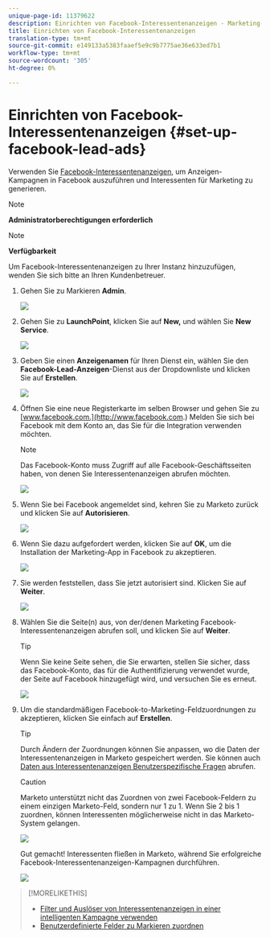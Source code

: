 ```yaml
---
unique-page-id: 11379622
description: Einrichten von Facebook-Interessentenanzeigen - Marketing-Dokumente - Produktdokumentation
title: Einrichten von Facebook-Interessentenanzeigen
translation-type: tm+mt
source-git-commit: e149133a5383faaef5e9c9b7775ae36e633ed7b1
workflow-type: tm+mt
source-wordcount: '305'
ht-degree: 0%

---
```



# Einrichten von Facebook-Interessentenanzeigen {#set-up-facebook-lead-ads}

Verwenden Sie [Facebook-Interessentenanzeigen](https://www.facebook.com/business/a/lead-ads), um Anzeigen-Kampagnen in Facebook auszuführen und Interessenten für Marketing zu generieren.

>[!NOTE]
>
>**Administratorberechtigungen erforderlich**

>[!NOTE]
>
>**Verfügbarkeit**
>
>Um Facebook-Interessentenanzeigen zu Ihrer Instanz hinzuzufügen, wenden Sie sich bitte an Ihren Kundenbetreuer.

1. Gehen Sie zu Markieren **Admin**.

   ![](assets/image2016-11-29-10-3a50-3a29.png)

1. Gehen Sie zu **LaunchPoint**, klicken Sie auf **New,** und wählen Sie **New Service**.

   ![](assets/image2016-11-29-10-3a51-3a11.png)

1. Geben Sie einen **Anzeigenamen** für Ihren Dienst ein, wählen Sie den **Facebook-Lead-Anzeigen**-Dienst aus der Dropdownliste und klicken Sie auf **Erstellen**.

   ![](assets/image2016-11-29-10-3a51-3a47.png)

1. Öffnen Sie eine neue Registerkarte im selben Browser und gehen Sie zu [www.facebook.com.](http://www.facebook.com.) Melden Sie sich bei Facebook mit dem Konto an, das Sie für die Integration verwenden möchten.

   >[!NOTE]
   >
   >Das Facebook-Konto muss Zugriff auf alle Facebook-Geschäftsseiten haben, von denen Sie Interessentenanzeigen abrufen möchten.

   ![](assets/image2016-11-29-10-3a52-3a29.png)

1. Wenn Sie bei Facebook angemeldet sind, kehren Sie zu Marketo zurück und klicken Sie auf **Autorisieren**.

   ![](assets/image2016-11-29-10-3a52-3a51.png)

1. Wenn Sie dazu aufgefordert werden, klicken Sie auf **OK**, um die Installation der Marketing-App in Facebook zu akzeptieren.

   ![](assets/image2016-11-29-10-3a56-3a3.png)

1. Sie werden feststellen, dass Sie jetzt autorisiert sind. Klicken Sie auf **Weiter**.

   ![](assets/image2016-11-29-10-3a56-3a28.png)

1. Wählen Sie die Seite(n) aus, von der/denen Marketing Facebook-Interessentenanzeigen abrufen soll, und klicken Sie auf **Weiter**.

   >[!TIP]
   >
   >Wenn Sie keine Seite sehen, die Sie erwarten, stellen Sie sicher, dass das Facebook-Konto, das für die Authentifizierung verwendet wurde, der Seite auf Facebook hinzugefügt wird, und versuchen Sie es erneut.

   ![](assets/image2016-11-29-10-3a58-3a36.png)

1. Um die standardmäßigen Facebook-to-Marketing-Feldzuordnungen zu akzeptieren, klicken Sie einfach auf **Erstellen**.

   >[!TIP]
   >
   >Durch Ändern der Zuordnungen können Sie anpassen, wo die Daten der Interessentenanzeigen in Marketo gespeichert werden. Sie können auch [Daten aus Interessentenanzeigen Benutzerspezifische Fragen](set-up-facebook-lead-ads/map-custom-fields-to-marketo.md) abrufen.

   >[!CAUTION]
   >
   >Marketo unterstützt nicht das Zuordnen von zwei Facebook-Feldern zu einem einzigen Marketo-Feld, sondern nur 1 zu 1. Wenn Sie 2 bis 1 zuordnen, können Interessenten möglicherweise nicht in das Marketo-System gelangen.

   ![](assets/image2016-11-29-11-3a0-3a2.png)

   Gut gemacht! Interessenten fließen in Marketo, während Sie erfolgreiche Facebook-Interessentenanzeigen-Kampagnen durchführen.

   ![](assets/image2016-11-29-12-3a32-3a54.png)

>[!MORELIKETHIS]
>
>* [Filter und Auslöser von Interessentenanzeigen in einer intelligenten Kampagne verwenden](use-lead-ads-filters-and-triggers-in-a-smart-campaign.md)
>* [Benutzerdefinierte Felder zu Markieren zuordnen](set-up-facebook-lead-ads/map-custom-fields-to-marketo.md)

>




